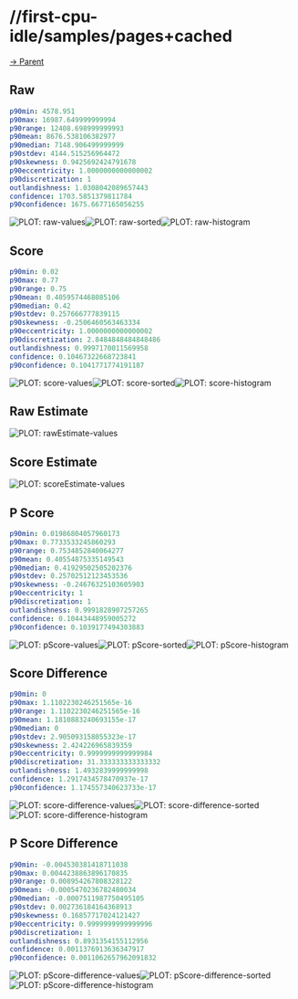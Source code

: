
# //first-cpu-idle/samples/pages+cached

[→ Parent](../..)


## Raw


```yaml
p90min: 4578.951
p90max: 16987.649999999994
p90range: 12408.698999999993
p90mean: 8676.538106382977
p90median: 7148.906499999999
p90stdev: 4144.515256964472
p90skewness: 0.9425692424791678
p90eccentricity: 1.0000000000000002
p90discretization: 1
outlandishness: 1.0308042089657443
confidence: 1703.5851379811784
p90confidence: 1675.6677165056255

```

![PLOT: raw-values](./raw/values.svg)![PLOT: raw-sorted](./raw/sorted.svg)![PLOT: raw-histogram](./raw/histogram.svg)
## Score


```yaml
p90min: 0.02
p90max: 0.77
p90range: 0.75
p90mean: 0.4059574468085106
p90median: 0.42
p90stdev: 0.257666777839115
p90skewness: -0.2506460563463334
p90eccentricity: 1.0000000000000002
p90discretization: 2.8484848484848486
outlandishness: 0.9997170011569958
confidence: 0.10467322668723841
p90confidence: 0.1041771774191187

```

![PLOT: score-values](./score/values.svg)![PLOT: score-sorted](./score/sorted.svg)![PLOT: score-histogram](./score/histogram.svg)
## Raw Estimate

![PLOT: rawEstimate-values](./rawEstimate/values.svg)
## Score Estimate

![PLOT: scoreEstimate-values](./scoreEstimate/values.svg)
## P Score


```yaml
p90min: 0.01986804057960173
p90max: 0.7733533245860293
p90range: 0.7534852840064277
p90mean: 0.40554875335149543
p90median: 0.41929502505202376
p90stdev: 0.25702512123453536
p90skewness: -0.24676325103605903
p90eccentricity: 1
p90discretization: 1
outlandishness: 0.9991828907257265
confidence: 0.10443448959005272
p90confidence: 0.1039177494303883

```

![PLOT: pScore-values](./pScore/values.svg)![PLOT: pScore-sorted](./pScore/sorted.svg)![PLOT: pScore-histogram](./pScore/histogram.svg)
## Score Difference


```yaml
p90min: 0
p90max: 1.1102230246251565e-16
p90range: 1.1102230246251565e-16
p90mean: 1.1810883240693155e-17
p90median: 0
p90stdev: 2.905093158055323e-17
p90skewness: 2.424226965839359
p90eccentricity: 0.9999999999999984
p90discretization: 31.333333333333332
outlandishness: 1.4932839999999998
confidence: 1.2917434578470937e-17
p90confidence: 1.174557340623733e-17

```

![PLOT: score-difference-values](./score-difference/values.svg)![PLOT: score-difference-sorted](./score-difference/sorted.svg)![PLOT: score-difference-histogram](./score-difference/histogram.svg)
## P Score Difference


```yaml
p90min: -0.004530381418711038
p90max: 0.0044238863896170835
p90range: 0.008954267808328122
p90mean: -0.0005470236782480034
p90median: -0.0007511987750495105
p90stdev: 0.002736184164368913
p90skewness: 0.16857717024121427
p90eccentricity: 0.9999999999999996
p90discretization: 1
outlandishness: 0.8931354155112956
confidence: 0.0011376913636347917
p90confidence: 0.0011062657962091832

```

![PLOT: pScore-difference-values](./pScore-difference/values.svg)![PLOT: pScore-difference-sorted](./pScore-difference/sorted.svg)![PLOT: pScore-difference-histogram](./pScore-difference/histogram.svg)
